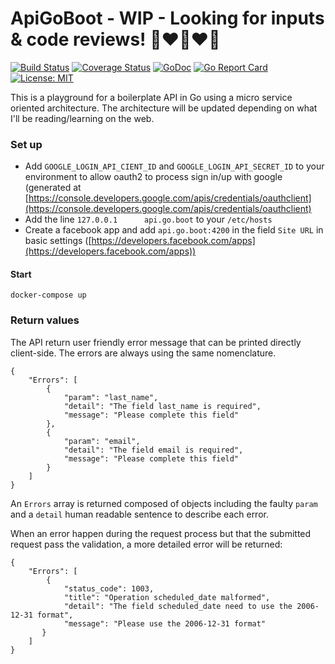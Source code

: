 # ApiGoBoot - WIP - Looking for inputs & code reviews! 🚀❤️️🚀❤️🚀

[![Build Status](https://travis-ci.org/adriendomoison/apigoboot.svg?branch=master)](https://travis-ci.org/adriendomoison/apigoboot) [![Coverage Status](https://coveralls.io/repos/github/adriendomoison/apigoboot/badge.svg?branch=master)](https://coveralls.io/github/adriendomoison/apigoboot?branch=master) [![GoDoc](https://godoc.org/github.com/adriendomoison/apigoboot?status.svg)](https://godoc.org/github.com/adriendomoison/apigoboot) [![Go Report Card](https://goreportcard.com/badge/github.com/adriendomoison/apigoboot)](https://goreportcard.com/report/github.com/adriendomoison/apigoboot) [![License: MIT](https://img.shields.io/badge/License-MIT-yellow.svg)](https://opensource.org/licenses/MIT)

This is a playground for a boilerplate API in Go using a micro service oriented architecture. The architecture will be updated depending on what I'll be reading/learning on the web.

### Set up

- Add `GOOGLE_LOGIN_API_CIENT_ID` and `GOOGLE_LOGIN_API_SECRET_ID` to your environment to allow oauth2 to process sign in/up with google (generated at [https://console.developers.google.com/apis/credentials/oauthclient](https://console.developers.google.com/apis/credentials/oauthclient)
- Add the line `127.0.0.1      api.go.boot` to your `/etc/hosts`
- Create a facebook app and add `api.go.boot:4200` in the field `Site URL` in basic settings ([https://developers.facebook.com/apps](https://developers.facebook.com/apps))

#### Start

```
docker-compose up
```

### Return values

The API return user friendly error message that can be printed directly client-side.
The errors are always using the same nomenclature.

```
{
    "Errors": [
        {
            "param": "last_name",
            "detail": "The field last_name is required",
            "message": "Please complete this field"
        },
        {
            "param": "email",
            "detail": "The field email is required",
            "message": "Please complete this field"
        }
    ]
}
```
An `Errors` array is returned composed of objects including the faulty `param` and a `detail` human readable sentence to describe each error.

When an error happen during the request process but that the submitted request pass the validation, a more detailed error will be returned:

```
{
    "Errors": [
        {
            "status_code": 1003,
            "title": "Operation scheduled_date malformed",
            "detail": "The field scheduled_date need to use the 2006-12-31 format",
            "message": "Please use the 2006-12-31 format"
       }
    ]
}
```
